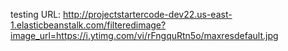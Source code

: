 testing URL: 
http://projectstartercode-dev22.us-east-1.elasticbeanstalk.com/filteredimage?image_url=https://i.ytimg.com/vi/rFngquRtn5o/maxresdefault.jpg
